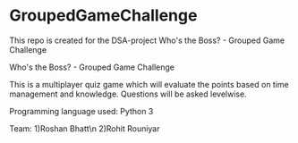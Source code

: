 # GroupedGameChallenge
This repo is created for the DSA-project Who's the Boss? - Grouped Game Challenge

Who's the Boss? - Grouped Game Challenge

This is a multiplayer quiz game which will evaluate the points based on
time management and knowledge. Questions will be asked levelwise.

Programming language used: Python 3

Team:
1)Roshan Bhatt\n
2)Rohit Rouniyar
